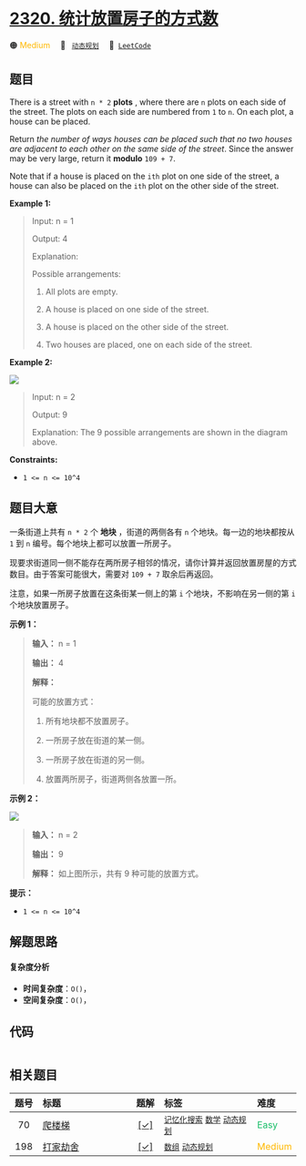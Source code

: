 # [2320. 统计放置房子的方式数](https://leetcode.com/problems/count-number-of-ways-to-place-houses)

🟠 <font color=#ffb800>Medium</font>&emsp; 🔖&ensp; [`动态规划`](/tag/dynamic-programming.md)&emsp; 🔗&ensp;[`LeetCode`](https://leetcode.com/problems/count-number-of-ways-to-place-houses)

## 题目

There is a street with `n * 2` **plots** , where there are `n` plots on each
side of the street. The plots on each side are numbered from `1` to `n`. On
each plot, a house can be placed.

Return _the number of ways houses can be placed such that no two houses are
adjacent to each other on the same side of the street_. Since the answer may
be very large, return it **modulo** `109 + 7`.

Note that if a house is placed on the `ith` plot on one side of the street, a
house can also be placed on the `ith` plot on the other side of the street.



**Example 1:**

> Input: n = 1
> 
> Output: 4
> 
> Explanation: 
> 
> Possible arrangements:
> 
> 1. All plots are empty.
> 
> 2. A house is placed on one side of the street.
> 
> 3. A house is placed on the other side of the street.
> 
> 4. Two houses are placed, one on each side of the street.

**Example 2:**

![](https://assets.leetcode.com/uploads/2022/05/12/arrangements.png)

> Input: n = 2
> 
> Output: 9
> 
> Explanation: The 9 possible arrangements are shown in the diagram above.

**Constraints:**

  * `1 <= n <= 10^4`


## 题目大意

一条街道上共有 `n * 2` 个 **地块** ，街道的两侧各有 `n` 个地块。每一边的地块都按从 `1` 到 `n`
编号。每个地块上都可以放置一所房子。

现要求街道同一侧不能存在两所房子相邻的情况，请你计算并返回放置房屋的方式数目。由于答案可能很大，需要对 `109 + 7` 取余后再返回。

注意，如果一所房子放置在这条街某一侧上的第 `i` 个地块，不影响在另一侧的第 `i` 个地块放置房子。



**示例 1：**

> 
> 
> 
> 
> 
> **输入：** n = 1
> 
> **输出：** 4
> 
> **解释：**
> 
> 可能的放置方式：
> 
> 1. 所有地块都不放置房子。
> 
> 2. 一所房子放在街道的某一侧。
> 
> 3. 一所房子放在街道的另一侧。
> 
> 4. 放置两所房子，街道两侧各放置一所。
> 
> 

**示例 2：**

![](https://assets.leetcode.com/uploads/2022/05/12/arrangements.png)

> 
> 
> 
> 
> 
> **输入：** n = 2
> 
> **输出：** 9
> 
> **解释：** 如上图所示，共有 9 种可能的放置方式。
> 
> 



**提示：**

  * `1 <= n <= 10^4`


## 解题思路

#### 复杂度分析

- **时间复杂度**：`O()`，
- **空间复杂度**：`O()`，

## 代码

```javascript

```

## 相关题目

<!-- prettier-ignore -->
| 题号 | 标题 | 题解 | 标签 | 难度 |
| :------: | :------ | :------: | :------ | :------ |
| 70 | [爬楼梯](https://leetcode.com/problems/climbing-stairs) | [[✓]](/problem/0070.md) |  [`记忆化搜索`](/tag/memoization.md) [`数学`](/tag/math.md) [`动态规划`](/tag/dynamic-programming.md) | <font color=#15bd66>Easy</font> |
| 198 | [打家劫舍](https://leetcode.com/problems/house-robber) | [[✓]](/problem/0198.md) |  [`数组`](/tag/array.md) [`动态规划`](/tag/dynamic-programming.md) | <font color=#ffb800>Medium</font> |

<style>
.blue {
    background-color: #096dd9;
    padding: 0.25rem 0.5rem;
    margin: 0;
    font-size: 0.85em;
    border-radius: 3px;
    color: white;
    font-weight: 500;
}
table th:first-of-type { width: 10%; }
table th:nth-of-type(2) { width: 35%; }
table th:nth-of-type(3) { width: 10%; }
table th:nth-of-type(4) { width: 35%; }
table th:nth-of-type(5) { width: 10%; }
</style>

